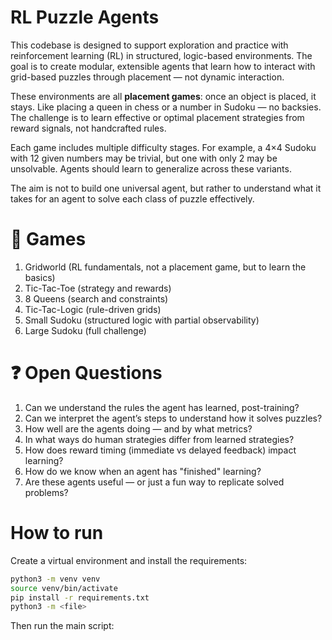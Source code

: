 # RL Puzzle Agents

This codebase is designed to support exploration and practice with reinforcement learning (RL) in structured, logic-based environments. The goal is to create modular, extensible agents that learn how to interact with grid-based puzzles through placement — not dynamic interaction.

These environments are all **placement games**: once an object is placed, it stays. Like placing a queen in chess or a number in Sudoku — no backsies. The challenge is to learn effective or optimal placement strategies from reward signals, not handcrafted rules.

Each game includes multiple difficulty stages. For example, a 4×4 Sudoku with 12 given numbers may be trivial, but one with only 2 may be unsolvable. Agents should learn to generalize across these variants.

The aim is not to build one universal agent, but rather to understand what it takes for an agent to solve each class of puzzle effectively.

# 🧩 Games

1. Gridworld (RL fundamentals, not a placement game, but to learn the basics)
2. Tic-Tac-Toe (strategy and rewards)
3. 8 Queens (search and constraints)
4. Tic-Tac-Logic (rule-driven grids)
5. Small Sudoku (structured logic with partial observability)
6. Large Sudoku (full challenge)

# ❓ Open Questions

1. Can we understand the rules the agent has learned, post-training?
2. Can we interpret the agent’s steps to understand how it solves puzzles?
3. How well are the agents doing — and by what metrics?
4. In what ways do human strategies differ from learned strategies?
5. How does reward timing (immediate vs delayed feedback) impact learning?
6. How do we know when an agent has "finished" learning?
7. Are these agents useful — or just a fun way to replicate solved problems?

# How to run 

Create a virtual environment and install the requirements:

```bash
python3 -m venv venv
source venv/bin/activate
pip install -r requirements.txt
python3 -m <file> 
```

Then run the main script:

```bash

